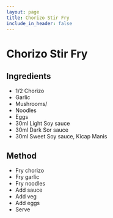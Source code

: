 ```yaml
---
layout: page
title: Chorizo Stir Fry
include_in_header: false
---
```


# Chorizo Stir Fry
## Ingredients
- 1/2 Chorizo
- Garlic
- Mushrooms/
- Noodles
- Eggs
- 30ml Light Soy sauce
- 30ml Dark Sor sauce
- 30ml Sweet Soy sauce, Kicap Manis
## Method
- Fry chorizo
- Fry garlic
- Fry noodles
- Add sauce
- Add veg
- Add eggs
- Serve